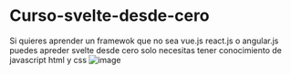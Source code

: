 # Curso-svelte-desde-cero
Si quieres aprender un framewok que no sea vue.js react.js o angular.js puedes apreder svelte desde cero solo necesitas tener conocimiento de javascript html y css
![image](https://github.com/user-attachments/assets/33470001-55e9-4500-85a5-fc4a1893867e)

